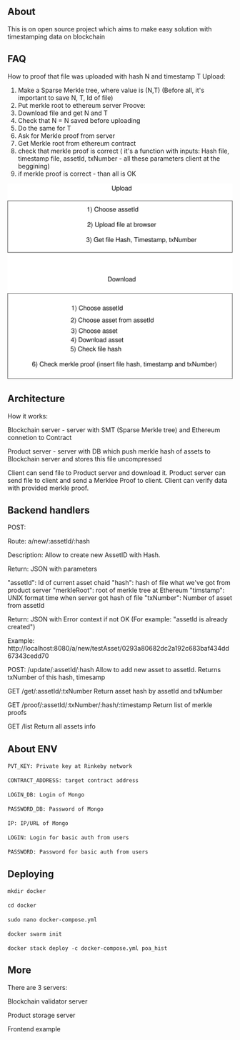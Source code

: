 ## About
This is on open source project which aims to make easy solution with timestamping data on blockchain

## FAQ

How to proof that file was uploaded with hash N and timestamp T
Upload:
1) Make a Sparse Merkle tree, where value is (N,T) (Before all, it's important to save N, T, Id of file)
2) Put merkle root to ethereum server 
Proove:
1) Download file and get N and T
2) Check that N = N saved before uploading 
3) Do the same for T 
4) Ask for Merkle proof from server
5) Get Merkle root from ethereum contract
6) check that merkle proof is correct ( it's a function with inputs: Hash file, timestamp file, assetId, txNumber - all these parameters client at the beggining)
7) if merkle proof is correct - than all is OK 

![image](https://raw.githubusercontent.com/BANKEX/poa-history/master/docs/info.svg?sanitize=true)


## Architecture 

How it works: 

Blockchain server - server with SMT (Sparse Merkle tree) and Ethereum connetion to Contract

Product server - server with DB which push merkle hash of assets to Blockchain server and stores this file uncompressed

Client can send file to Product server and download it. Product server can send file to client and send a Merklee Proof to client. Client can verify data with provided merkle proof.

## Backend handlers 

POST:

Route: a/new/:assetId/:hash 

Description: Allow to create new AssetID with Hash. 

Return: JSON with parameters

"assetId": Id of current asset chaid
"hash": hash of file what we've got from product server
"merkleRoot": root of merkle tree at Ethereum
"timstamp": UNIX format time when server got hash of file
"txNumber": Number of asset from assetId

Return: JSON with Error context if not OK (For example: "assetId is already created")

Example: http://localhost:8080/a/new/testAsset/0293a80682dc2a192c683baf434dd67343cedd70

POST:
/update/:assetId/:hash
Allow to add new asset to assetId. Returns txNumber of this hash, timesamp

GET
/get/:assetId/:txNumber
Return asset hash by assetId and txNumber

GET
/proof/:assetId/:txNumber/:hash/:timestamp
Return list of merkle proofs

GET
/list
Return all assets info



## About ENV 

```
PVT_KEY: Private key at Rinkeby network

CONTRACT_ADDRESS: target contract address

LOGIN_DB: Login of Mongo

PASSWORD_DB: Password of Mongo

IP: IP/URL of Mongo

LOGIN: Login for basic auth from users

PASSWORD: Password for basic auth from users

```
## Deploying

```
mkdir docker

cd docker 

sudo nano docker-compose.yml

docker swarm init

docker stack deploy -c docker-compose.yml poa_hist
```
## More
There are 3 servers:

Blockchain validator server

Product storage server

Frontend example





